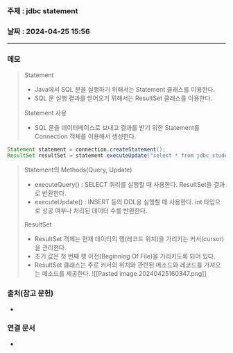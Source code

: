 ### 주제 : jdbc statement

### 날짜 : 2024-04-25 15:56
----
### 메모
> Statement
> 	- Java에서 SQL 문을 실행하기 위해서는 Statement 클래스를 이용한다.
> 	- SQL 문 실행 결과를 얻어오기 위해서는 ResultSet 클래스를 이용한다.
> 
> Statement 사용
> 	- SQL 문을 데이터베이스로 보내고 결과를 받기 위한 Statement를 Connection 객체를 이용해서 생성한다.
```java
Statement statement = connection.createStatement();
ResultSet resultSet = statement.executeUpdate("select * from jdbc_students where id='marco'");
```
> Statement의 Methods(Query, Update)
> 	- executeQuery() : SELECT 쿼리를 실행할 때 사용한다. ResultSet을 결과로 반환한다.
> 	- executeUpdate() : INSERT 등의 DDL을 실행할 때 사용한다. int 타입으로 성공 여부나 처리된 데이터 수를 반환한다.
> 
> ResultSet
> 	- ResultSet 객체는 현재 데이터의 행(레코드 위치)을 가리키는 커서(cursor)을 관리한다.
> 	- 초기 값은 첫 번째 행 이전(Beginning Of File)을 가리키도록 되어 있다.
> 	- ResultSet 클래스는 주로 커서의 위치와 관련된 메소드와 레코드를 가져오는 메소드를 제공한다.
> 	![[Pasted image 20240425160347.png]]

### 출처(참고 문헌)
-

### 연결 문서
-

